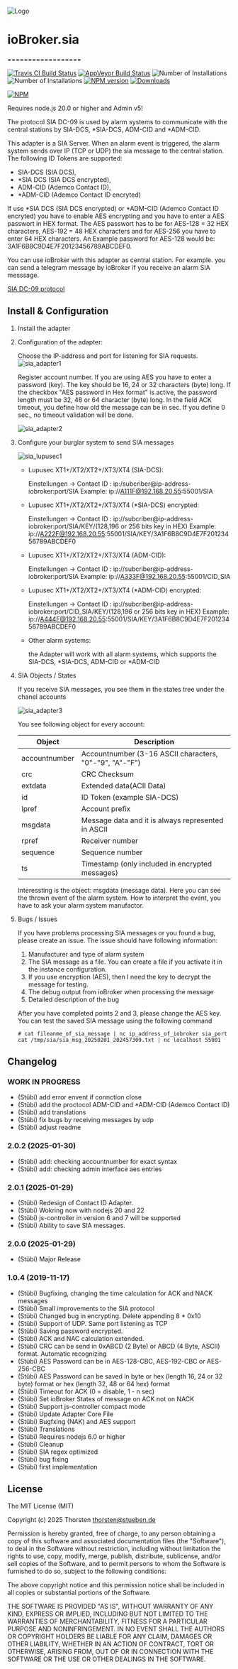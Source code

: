 ![Logo](admin/sia.png)

# ioBroker.sia

==================

[![Travis CI Build Status](https://travis-ci.org/schmupu/ioBroker.sia.svg?branch=master)](https://travis-ci.org/schmupu/ioBroker.sia)
[![AppVeyor Build Status](https://ci.appveyor.com/api/projects/status/github/schmupu/ioBroker.sia?branch=master&svg=true)](https://ci.appveyor.com/project/schmupu/ioBroker-sia/)
![Number of Installations](http://iobroker.live/badges/sia-installed.svg) ![Number of Installations](http://iobroker.live/badges/sia-stable.svg) [![NPM version](http://img.shields.io/npm/v/iobroker.sia.svg)](https://www.npmjs.com/package/iobroker.sia)
[![Downloads](https://img.shields.io/npm/dm/iobroker.sia.svg)](https://www.npmjs.com/package/iobroker.sia)

[![NPM](https://nodei.co/npm/iobroker.sia.png?downloads=true)](https://nodei.co/npm/iobroker.sia/)

Requires node.js 20.0 or higher and Admin v5!

The protocol SIA DC-09 is used by alarm systems to communicate with the central stations by SIA-DCS, *SIA-DCS, ADM-CID and *ADM-CID.

This adapter is a SIA Server. When an alarm event is triggered, the alarm system sends over IP (TCP or UDP) the sia message to the central station.
The following ID Tokens are supported:

- SIA-DCS (SIA DCS),
- \*SIA DCS (SIA DCS encrypted),
- ADM-CID (Ademco Contact ID),
- \*ADM-CID (Ademco Contact ID encryted)

If use *SIA DCS (SIA DCS encrypted) or *ADM-CID (Ademco Contact ID encryted) you have to enable AES encrypting
and you have to enter a AES passwort in HEX format. The AES passwort has to be for AES-128 = 32 HEX characters, AES-192 = 48 HEX characters and for
AES-256 you have to enter 64 HEX characters.
An Example password for AES-128 would be: 3A1F6B8C9D4E7F20123456789ABCDEF0.

You can use ioBroker with this adapter as central station. For example. you can send a telegram message by ioBroker if you receive an alarm SIA messsage.

[SIA DC-09 protocol](https://www.yumpu.com/en/document/view/47594214/dc-09-preparing-for-ansi-public-review-security-industry-)

## Install & Configuration

1. Install the adapter
2. Configuration of the adapter:

    Choose the IP-address and port for listening for SIA requests.
    ![sia_adapter1](admin/sia_adapter1.png)

    Register account number. If you are using AES you have to enter a password (key). The key should be 16, 24 or 32 characters (byte) long.
    If the checkbox "AES password in Hex format" is active, the password length must be 32, 48 or 64 character (byte) long.
    In the field ACK timeout, you define how old the message can be in sec. If you define 0 sec., no timeout validation will be done.

    ![sia_adapter2](admin/sia_adapter2.png)

3. Configure your burglar system to send SIA messages

    ![sia_lupusec1](admin/sia_lupusec1.png)

    - Lupusec XT1+/XT2/XT2+/XT3/XT4 (SIA-DCS):

        Einstellungen -> Contact ID : ip:/subcriber@ip-address-iobroker:port/SIA
        Example: ip://A111F@192.168.20.55:55001/SIA

    - Lupusec XT1+/XT2/XT2+/XT3/XT4 (\*SIA-DCS) encrypted:

        Einstellungen -> Contact ID : ip://subcriber@ip-address-iobroker:port/SIA/KEY/(128,196 or 256 bits key in HEX)
        Example: ip://A222F@192.168.20.55:55001/SIA/KEY/3A1F6B8C9D4E7F20123456789ABCDEF0

    - Lupusec XT1+/XT2/XT2+/XT3/XT4 (ADM-CID):

        Einstellungen -> Contact ID : ip://subcriber@ip-address-iobroker:port/SIA
        Example: ip://A333F@192.168.20.55:55001/CID_SIA

    - Lupusec XT1+/XT2/XT2+/XT3/XT4 (\*ADM-CID) encrypted:

        Einstellungen -> Contact ID : ip://subcriber@ip-address-iobroker:port/CID_SIA/KEY/(128,196 or 256 bits key in HEX)
        Example: ip://A444F@192.168.20.55:55001/SIA/KEY/3A1F6B8C9D4E7F20123456789ABCDEF0

    - Other alarm systems:

        the Adapter will work with all alarm systems, which supports
        the SIA-DCS, *SIA-DCS, ADM-CID or *ADM-CID

4. SIA Objects / States

    If you receive SIA messages, you see them in the states tree under the chanel accounts

    ![sia_adapter3](admin/sia_adapter3.png)

    You see following object for every account:

    | Object        | Description                                             |
    | ------------- | ------------------------------------------------------- |
    | accountnumber | Accountnumber (3-16 ASCII characters, "0"-"9", "A"-"F") |
    | crc           | CRC Checksum                                            |
    | extdata       | Extended data(ACII Data)                                |
    | id            | ID Token (example SIA-DCS)                              |
    | lpref         | Account prefix                                          |
    | msgdata       | Message data and it is always represented in ASCII      |
    | rpref         | Receiver number                                         |
    | sequence      | Sequence number                                         |
    | ts            | Timestamp (only included in encrypted messages)         |

    Interessting is the object: msgdata (message data). Here you can see the thrown event of the alarm system. How to interpret the event, you have to ask your alarm system manufactor.

5. Bugs / Issues

    If you have problems processing SIA messages or you found a bug, please create an issue.
    The issue should have following information:

    1. Manufacturer and type of alarm system
    2. The SIA message as a file. You can create a file if you activate it in the instance configuration.
    3. If you use encryption (AES), then I need the key to decrypt the message for testing.
    4. The debug output from ioBroker when processing the message
    5. Detailed description of the bug

    After you have completed points 2 and 3, please change the AES key.
    You can test the saved SIA message using the following command

    ```
    # cat fileanme_of_sia_message | nc ip_address_of_iobroker sia_port
    cat /tmp/sia/sia_msg_20250201_202457309.txt | nc localhost 55001
    ```

## Changelog

### **WORK IN PROGRESS**

- (Stübi) add error envent if connction close
- (Stübi) add the proctocol ADM-CID and \*ADM-CID (Ademco Contact ID)
- (Stübi) add translations
- (Stübi) fix bugs by receiving messages by udp
- (Stübi) adjust readme

### 2.0.2 (2025-01-30)

- (Stübi) add: checking accountnumber for exact syntax
- (Stübi) add: checking admin interface aes entries

### 2.0.1 (2025-01-29)

- (Stübi) Redesign of Contact ID Adapter.
- (Stübi) Wokring now with nodejs 20 and 22
- (Stübi) js-controller in version 6 and 7 will be supported
- (Stübi) Ability to save SIA messages.

### 2.0.0 (2025-01-29)

- (Stübi) Major Release

### 1.0.4 (2019-11-17)

- (Stübi) Bugfixing, changing the time calculation for ACK and NACK messages
- (Stübi) Small improvements to the SIA protocol
- (Stübi) Changed bug in encrypting. Delete appending 8 \* 0x10
- (Stübi) Support of UDP. Same port listening as TCP
- (Stübi) Saving password encrypted.
- (Stübi) ACK and NAC calculation extended.
- (Stübi) CRC can be send in 0xABCD (2 Byte) or ABCD (4 Byte, ASCII) format. Automatic recognizing
- (Stübi) AES Password can be in AES-128-CBC, AES-192-CBC or AES-256-CBC
- (Stübi) AES Password can be saved in byte or hex (length 16, 24 or 32 byte) format or hex (length 32, 48 or 64 hex) format
- (Stübi) Timeout for ACK (0 = disable, 1 - n sec)
- (Stübi) Set ioBroker States of message on ACK not on NACK
- (Stübi) Support js-controller compact mode
- (Stübi) Update Adapter Core File
- (Stübi) Bugfxing (NAK) and AES support
- (Stübi) Translations
- (Stübi) Requires nodejs 6.0 or higher
- (Stübi) Cleanup
- (Stübi) SIA regex optimized
- (Stübi) bug fixing
- (Stübi) first implementation

## License

The MIT License (MIT)

Copyright (c) 2025 Thorsten <thorsten@stueben.de>

Permission is hereby granted, free of charge, to any person obtaining a copy
of this software and associated documentation files (the "Software"), to deal
in the Software without restriction, including without limitation the rights
to use, copy, modify, merge, publish, distribute, sublicense, and/or sell
copies of the Software, and to permit persons to whom the Software is
furnished to do so, subject to the following conditions:

The above copyright notice and this permission notice shall be included in
all copies or substantial portions of the Software.

THE SOFTWARE IS PROVIDED "AS IS", WITHOUT WARRANTY OF ANY KIND, EXPRESS OR
IMPLIED, INCLUDING BUT NOT LIMITED TO THE WARRANTIES OF MERCHANTABILITY,
FITNESS FOR A PARTICULAR PURPOSE AND NONINFRINGEMENT. IN NO EVENT SHALL THE
AUTHORS OR COPYRIGHT HOLDERS BE LIABLE FOR ANY CLAIM, DAMAGES OR OTHER
LIABILITY, WHETHER IN AN ACTION OF CONTRACT, TORT OR OTHERWISE, ARISING FROM,
OUT OF OR IN CONNECTION WITH THE SOFTWARE OR THE USE OR OTHER DEALINGS IN
THE SOFTWARE.
